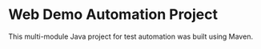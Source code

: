 # Web Demo Automation Project

This multi-module Java project for test automation was built using Maven. 
